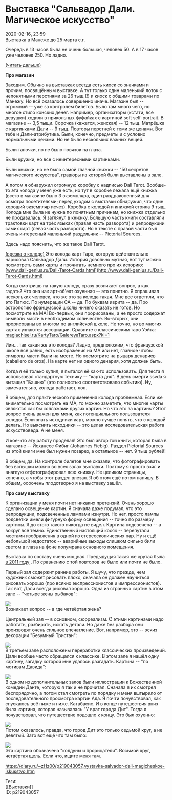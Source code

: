 Выставка "Сальвадор Дали. Магическое искусство"
================================================

   
 2020-02-16, 23:59   
  Выставка в Манеже до 25 марта с.г.   
   
 Очередь в 13 часов была не очень большая, человек 50. А в 17 часов уже человек 250. Но ладно.   
   
  [(читать дальше)](https://zHz00.diary.ru/p219043057.htm?index=2#linkmore219043057m2)      
   
  **Про магазин**    
   
 Заходим. Обычно на выставках всегда есть киоск со значками и прочим, посвящённым выставке. А тут только один маленький лоток с непонятными перстнями за 26 тыщ (!) и киоск с общими товарами по Манежу. Но всё оказалось совершенно иначе. Магазин был -- огромный -- уже за контролем билетов. Было там много чего, но многое стило конских денег. Например, организаторы (кстати, все девушки) ходили в прикольных фуфайках с картиной soft self-portrait. В магазине -- 3,5 тыщи. Сорочка (кажется, женская) -- 12 тыщ. Матрёшка с картинками Дали -- 9 тыщ. Повторы перстней с теми же ценами. Вот тебе и Дали-атрибутика. Были, конечно, предметы и с условно нормальными ценами. Но не было нескольких важных вещей.   
   
 Были тапочки, но не было повязок на глаза.   
   
 Были кружки, но все с неинтересными картинками.   
   
 Были книжки, но не было самой главной книжки -- "50 секретов магического искусства", гравюры из которой были выставлены в зале.   
   
 А потом я обнаружил огромную коробку с надписью Dali Tarot. Вообще-то эта колода у меня уже есть, но тут в коробке лежала ещё книжка (всего в магазине было 3 экземпляра, один раздраконенный для осмотра посетителями; перед уходом с выставки обнаружил, что один хороший экземпляр исчез). Коробка с колодой и книжкой стоила 9 тыщ. Колода мне была не нужна по понятным причинам, но книжка отдельно не продавалась. Я заглянул в книжку. Большую часть книги составляли трактовки карт на трёх языках (правая часть разворота) и репродукции самих карт (левая часть разворота). Но в тексте с правой части был очень интересный маленький раздельчик -- Pictorial Sources.   
   
 Здесь надо пояснить, что же такое Dali Tarot.   
   
  [(врезка о колоде)](https://zHz00.diary.ru/p219043057.htm?index=1#linkmore219043057m1)    Это колода карт Таро, которую действительно нарисовал Сальвадор Дали. История довольно мутная, вот тут можно посмотреть сами карты и прочитать немного про их историю:   
  [www.dali-genius.ru/Dali-Tarot-Cards.html](http://www.dali-genius.ru/Dali-Tarot-Cards.html)    
   
 Когда смотришь на такую колоду, сразу возникает вопрос, а как гадать? Что она как арт-об'ект охуенная -- это понятно. Я спрашивал нескольких человек, что же это за колода такая. Мне все ответили, что это Папюс. По нумерации СА -- да. По буквам иврита -- да. Про астрологию французской школы ничего сказать не готов. Но посмотрите на МА! Во-первых, они прорисованы, а не просто содержат символы масти в необходимом количестве. Во-вторых, они прорисованы во многом по английской школе. Не точно, но во многих картах узнаются ассоциации. Сравните с классическим таро Уэйта:   
  [magiachisel.ru/KartyTaro/GalereyaTaro.aspx?kl=1](https://magiachisel.ru/KartyTaro/GalereyaTaro.aspx?kl=1)    
   
 Иии... так какая же это колода? Ладно, предположим, что французской школе всё равно, есть изображения на МА или нет, главное чтобы символы масти были на месте. Но посмотрите на рыцаря денариев (caballero de oros). На карте нет ни одного денария, хотя должен быть.   
   
 Когда я её только купил, я пытался её как-то использовать. Для теста я использовал стандартную технику -- "карта дня". В день смерти ssvda я вытащил "Башню" (это полностью соответствовало событию). Ну, замечательно, колода работает, лол.     
   
 В общем, для практического применения колода проблемная. Если же внимательно посмотреть на МА, то можно заметить, что многие карты являются как бы коллажами других картин. Но что это за картины? Этот вопрос очень важен для меня, как потенциального пользователя колоды. Если знать исходники карт, можно лучше понять, что с колодой делать. Но выяснить исходники -- это целая исследовательская работа искусствоведа. А не меня.   
   
 И кое-кто эту работу проделал! Это был автор той книги, которая была в магазине -- Йоханесс Фибиг (Johannes Fiebig). Раздел Pictorial Sources из этой книги мне был нужен позарез, а остальное -- нет. 9 тыщ рублей!   
   
 В общем, да. На контроле билетов мне сказали, что фотографировать без вспышки можно во всех залах выставки. Поэтому я просто взял и внаглую отфотографировал всю книжку. Не целиком страницы, конечно, а чтобы этот раздел влезал. Я об этом ещё потом напишу. В общем, оооочень плодотворно я на выставку зашёл.   
   
  **Про саму выставку**    
   
 К организации у меня почти нет никаких претензий. Очень хорошо сделано освещение картин. Я сначала даже подумал, что это репродукции, подсвеченные лампами изнутри. Но нет, просто лампы подсветки имели фигурную форму освещения -- точно по размеру картины. Я до этого такого никогда не видел. Картина подсвечена -- а вокруг всё темно. Единственный настоящий косяк -- перепутали местами изображения в одной из стереоскопических пар. Ну и ещё небольшой недостаток -- аварийные выходы слишком сильно били светом в глаза на фоне полумрака основного помещения.   
   
 Выставка по составу очень мощная. Предыдущая такая же крутая была  [в 2011 году](Сальвадора%20Дали%20псто)  . По сравнению с той повторов не было или почти не было.   
   
 Первый зал содержит ранние работы. Я шучу, что прежде, чем художник сможет рисовать плохо, сначала он должен научиться рисовать хорошо (про всяких экспрессионистов и импрессионистов). Так вот, Дали всегда рисовал хорошо. Одна из странных картин в этом зале -- "четыре жены рыбаков":   
   
   [![](https://i.imgur.com/RNbEzuDl.png)](https://i.imgur.com/RNbEzuD.png)     
 Возникает вопрос -- а где четвёртая жена?   
   
 Центральный зал -- в основном, сюрреализм. С этими картинами надо работать, разбирать, искать детали. Но даже без разбора они производят очень сильное впечатление. Вот, например, это -- эскиз декорации "Безумный Тристан":   
   
   [![](https://i.imgur.com/svDBHHsl.png)](https://i.imgur.com/svDBHHs.png)     
 В третьем зале расположены переработки классических произведений. Дали вообще часто обращался к классике. В этом зале я нашёл одну картину, загадку которой мне удалось разгадать. Картина -- "по мотивам Давида":   
   
   [![](https://i.imgur.com/tzVaSu9l.png)](https://i.imgur.com/tzVaSu9.png)     
 В одном из дополнительных залов были иллюстрации к Божественной комедии Данте, которую я так и не прочитал. Сначала я их смотрел беспорядочно, а потом стал смотреть по порядку и меня вштырило от последовательного просмотра картин Ада. Я почти почувствовал, как спускаюсь всё ниже и ниже. Катабасис. И в конце путешествия вниз была картина, которая называлась "У врат города Дит". Тогда я почувствовал, что путешествие подошло к концу. Это был охуенно:   
   
   [![](https://i.imgur.com/TaypLxBl.jpg)](https://i.imgur.com/Csh09tH.jpg)     
 Потом оказалось, правда, что город Дит это только седьмой круг, а не девятый. Зато вот ещё что там было:   
   
   [![](https://i.imgur.com/dA2x0NHl.jpg)](https://i.imgur.com/dA2x0NH.jpg)     
 Эта картина обозначена "колдуны и прорицатели". Восьмой круг, четвёртая щель. Если что, ищите меня там.   
     
    
 <https://diary.ru/~zHz00/p219043057_vystavka-salvador-dali-magicheskoe-iskusstvo.htm>   
   
 Теги:   
 [[Выставки]]   
 ID: p219043057